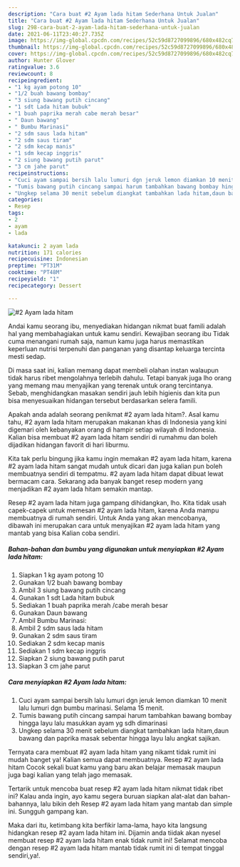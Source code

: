 ```yaml
---
description: "Cara buat #2 Ayam lada hitam Sederhana Untuk Jualan"
title: "Cara buat #2 Ayam lada hitam Sederhana Untuk Jualan"
slug: 298-cara-buat-2-ayam-lada-hitam-sederhana-untuk-jualan
date: 2021-06-11T23:40:27.735Z
image: https://img-global.cpcdn.com/recipes/52c59d8727099896/680x482cq70/2-ayam-lada-hitam-foto-resep-utama.jpg
thumbnail: https://img-global.cpcdn.com/recipes/52c59d8727099896/680x482cq70/2-ayam-lada-hitam-foto-resep-utama.jpg
cover: https://img-global.cpcdn.com/recipes/52c59d8727099896/680x482cq70/2-ayam-lada-hitam-foto-resep-utama.jpg
author: Hunter Glover
ratingvalue: 3.6
reviewcount: 8
recipeingredient:
- "1 kg ayam potong 10"
- "1/2 buah bawang bombay"
- "3 siung bawang putih cincang"
- "1 sdt Lada hitam bubuk"
- "1 buah paprika merah cabe merah besar"
- " Daun bawang"
- " Bumbu Marinasi"
- "2 sdm saus lada hitam"
- "2 sdm saus tiram"
- "2 sdm kecap manis"
- "1 sdm kecap inggris"
- "2 siung bawang putih parut"
- "3 cm jahe parut"
recipeinstructions:
- "Cuci ayam sampai bersih lalu lumuri dgn jeruk lemon diamkan 10 menit lalu lumuri dgn bumbu marinasi. Selama 15 menit."
- "Tumis bawang putih cincang sampai harum tambahkan bawang bombay hingga layu lalu masukkan ayam yg sdh dimarinasi"
- "Ungkep selama 30 menit sebelum diangkat tambahkan lada hitam,daun bawang dan paprika masak sebentar hingga layu lalu angkat sajikan."
categories:
- Resep
tags:
- 2
- ayam
- lada

katakunci: 2 ayam lada 
nutrition: 171 calories
recipecuisine: Indonesian
preptime: "PT31M"
cooktime: "PT48M"
recipeyield: "1"
recipecategory: Dessert

---
```



![#2 Ayam lada hitam](https://img-global.cpcdn.com/recipes/52c59d8727099896/680x482cq70/2-ayam-lada-hitam-foto-resep-utama.jpg)

Andai kamu seorang ibu, menyediakan hidangan nikmat buat famili adalah hal yang membahagiakan untuk kamu sendiri. Kewajiban seorang ibu Tidak cuma menangani rumah saja, namun kamu juga harus memastikan keperluan nutrisi terpenuhi dan panganan yang disantap keluarga tercinta mesti sedap.

Di masa  saat ini, kalian memang dapat membeli olahan instan walaupun tidak harus ribet mengolahnya terlebih dahulu. Tetapi banyak juga lho orang yang memang mau menyajikan yang terenak untuk orang tercintanya. Sebab, menghidangkan masakan sendiri jauh lebih higienis dan kita pun bisa menyesuaikan hidangan tersebut berdasarkan selera famili. 



Apakah anda adalah seorang penikmat #2 ayam lada hitam?. Asal kamu tahu, #2 ayam lada hitam merupakan makanan khas di Indonesia yang kini digemari oleh kebanyakan orang di hampir setiap wilayah di Indonesia. Kalian bisa membuat #2 ayam lada hitam sendiri di rumahmu dan boleh dijadikan hidangan favorit di hari liburmu.

Kita tak perlu bingung jika kamu ingin memakan #2 ayam lada hitam, karena #2 ayam lada hitam sangat mudah untuk dicari dan juga kalian pun boleh membuatnya sendiri di tempatmu. #2 ayam lada hitam dapat dibuat lewat bermacam cara. Sekarang ada banyak banget resep modern yang menjadikan #2 ayam lada hitam semakin mantap.

Resep #2 ayam lada hitam juga gampang dihidangkan, lho. Kita tidak usah capek-capek untuk memesan #2 ayam lada hitam, karena Anda mampu membuatnya di rumah sendiri. Untuk Anda yang akan mencobanya, dibawah ini merupakan cara untuk menyajikan #2 ayam lada hitam yang mantab yang bisa Kalian coba sendiri.

<!--inarticleads1-->

##### Bahan-bahan dan bumbu yang digunakan untuk menyiapkan #2 Ayam lada hitam:

1. Siapkan 1 kg ayam potong 10
1. Gunakan 1/2 buah bawang bombay
1. Ambil 3 siung bawang putih cincang
1. Gunakan 1 sdt Lada hitam bubuk
1. Sediakan 1 buah paprika merah /cabe merah besar
1. Gunakan  Daun bawang
1. Ambil  Bumbu Marinasi:
1. Ambil 2 sdm saus lada hitam
1. Gunakan 2 sdm saus tiram
1. Sediakan 2 sdm kecap manis
1. Sediakan 1 sdm kecap inggris
1. Siapkan 2 siung bawang putih parut
1. Siapkan 3 cm jahe parut




<!--inarticleads2-->

##### Cara menyiapkan #2 Ayam lada hitam:

1. Cuci ayam sampai bersih lalu lumuri dgn jeruk lemon diamkan 10 menit lalu lumuri dgn bumbu marinasi. Selama 15 menit.
1. Tumis bawang putih cincang sampai harum tambahkan bawang bombay hingga layu lalu masukkan ayam yg sdh dimarinasi
1. Ungkep selama 30 menit sebelum diangkat tambahkan lada hitam,daun bawang dan paprika masak sebentar hingga layu lalu angkat sajikan.




Ternyata cara membuat #2 ayam lada hitam yang nikamt tidak rumit ini mudah banget ya! Kalian semua dapat membuatnya. Resep #2 ayam lada hitam Cocok sekali buat kamu yang baru akan belajar memasak maupun juga bagi kalian yang telah jago memasak.

Tertarik untuk mencoba buat resep #2 ayam lada hitam nikmat tidak ribet ini? Kalau anda ingin, ayo kamu segera buruan siapkan alat-alat dan bahan-bahannya, lalu bikin deh Resep #2 ayam lada hitam yang mantab dan simple ini. Sungguh gampang kan. 

Maka dari itu, ketimbang kita berfikir lama-lama, hayo kita langsung hidangkan resep #2 ayam lada hitam ini. Dijamin anda tiidak akan nyesel membuat resep #2 ayam lada hitam enak tidak rumit ini! Selamat mencoba dengan resep #2 ayam lada hitam mantab tidak rumit ini di tempat tinggal sendiri,ya!.

